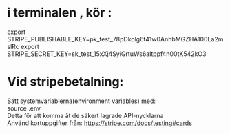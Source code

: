 # i terminalen , kör :
export STRIPE_PUBLISHABLE_KEY=pk_test_78pDkolg6t41w0AnhbMGZHA100La2mslRc
export STRIPE_SECRET_KEY=sk_test_15xXj4SyiGrtuWs6altppf4n00tK542kO3

# Vid stripebetalning:
Sätt systemvariablerna(environment variables) med:\
source .env\
Detta för att komma åt de säkert lagrade API-nycklarna\
Använd kortuppgifter från:
https://stripe.com/docs/testing#cards
